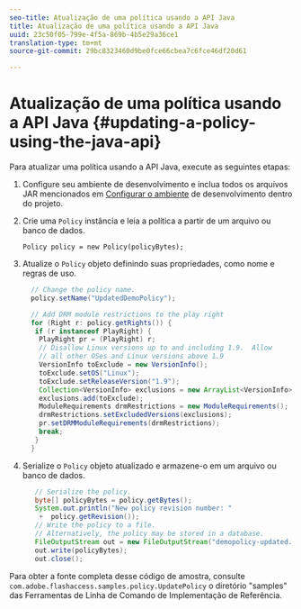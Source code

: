 ```yaml
---
seo-title: Atualização de uma política usando a API Java
title: Atualização de uma política usando a API Java
uuid: 23c50f05-799e-4f5a-869b-4b5e29a36ce1
translation-type: tm+mt
source-git-commit: 29bc8323460d9be0fce66cbea7c6fce46df20d61

---
```



# Atualização de uma política usando a API Java {#updating-a-policy-using-the-java-api}

Para atualizar uma política usando a API Java, execute as seguintes etapas:

1. Configure seu ambiente de desenvolvimento e inclua todos os arquivos JAR mencionados em [Configurar o ambiente](../../aaxs-protecting-content/content-setting-up-the-sdk/content-setting-up-the-dev-env.md) de desenvolvimento dentro do projeto.
1. Crie uma `Policy` instância e leia a política a partir de um arquivo ou banco de dados.

   ```
   Policy policy = new Policy(policyBytes);
   ```

1. Atualize o `Policy` objeto definindo suas propriedades, como nome e regras de uso.

   ```java
     // Change the policy name.  
     policy.setName("UpdatedDemoPolicy");  
   
     // Add DRM module restrictions to the play right  
     for (Right r: policy.getRights()) {  
      if (r instanceof PlayRight) {  
       PlayRight pr = (PlayRight) r;  
       // Disallow Linux versions up to and including 1.9.  Allow  
       // all other OSes and Linux versions above 1.9  
       VersionInfo toExclude = new VersionInfo();  
       toExclude.setOS("Linux");  
       toExclude.setReleaseVersion("1.9");  
       Collection<VersionInfo> exclusions = new ArrayList<VersionInfo>();  
       exclusions.add(toExclude);  
       ModuleRequirements drmRestrictions = new ModuleRequirements();  
       drmRestrictions.setExcludedVersions(exclusions);  
       pr.setDRMModuleRequirements(drmRestrictions);  
       break;  
      }  
     }
   ```

1. Serialize o `Policy` objeto atualizado e armazene-o em um arquivo ou banco de dados.

   ```java
      // Serialize the policy.  
      byte[] policyBytes = policy.getBytes();  
      System.out.println("New policy revision number: "  
       +  policy.getRevision());      
      // Write the policy to a file.   
      // Alternatively, the policy may be stored in a database.  
      FileOutputStream out = new FileOutputStream("demopolicy-updated.pol");  
      out.write(policyBytes);  
      out.close(); 
   ```

Para obter a fonte completa desse código de amostra, consulte `com.adobe.flashaccess.samples.policy.UpdatePolicy` o diretório &quot;samples&quot; das Ferramentas de Linha de Comando de Implementação de Referência.
